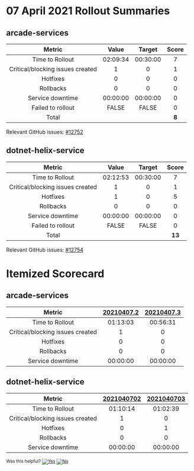 # 07 April 2021 Rollout Summaries

## arcade-services

|              Metric              |   Value  |  Target  |   Score   |
|:--------------------------------:|:--------:|:--------:|:---------:|
| Time to Rollout                  | 02:09:34 | 00:30:00 |     7     |
| Critical/blocking issues created |     1    |    0     |     1     |
| Hotfixes                         |     0    |    0     |     0     |
| Rollbacks                        |     0    |    0     |     0     |
| Service downtime                 | 00:00:00 | 00:00:00 |     0     |
| Failed to rollout                |   FALSE  |   FALSE  |     0     |
| Total                            |          |          |   **8**   |

Relevant GitHub issues: [#12752](https://github.com/dotnet/core-eng/issues/12752)
## dotnet-helix-service

|              Metric              |   Value  |  Target  |   Score   |
|:--------------------------------:|:--------:|:--------:|:---------:|
| Time to Rollout                  | 02:12:53 | 00:30:00 |     7     |
| Critical/blocking issues created |     1    |    0     |     1     |
| Hotfixes                         |     1    |    0     |     5     |
| Rollbacks                        |     0    |    0     |     0     |
| Service downtime                 | 00:00:00 | 00:00:00 |     0     |
| Failed to rollout                |   FALSE  |   FALSE  |     0     |
| Total                            |          |          |   **13**   |

Relevant GitHub issues: [#12754](https://github.com/dotnet/core-eng/issues/12754)
# Itemized Scorecard

## arcade-services

| Metric | [20210407.2](https://dev.azure.com/dnceng/7ea9116e-9fac-403d-b258-b31fcf1bb293/_build/results?buildId=1076410) | [20210407.3](https://dev.azure.com/dnceng/7ea9116e-9fac-403d-b258-b31fcf1bb293/_build/results?buildId=1076607) |
|:-----:|:-----:|:-----:|
| Time to Rollout | 01:13:03 | 00:56:31 |
| Critical/blocking issues created | 1 | 0 |
| Hotfixes | 0 | 0 |
| Rollbacks | 0 | 0 |
| Service downtime | 00:00:00 | 00:00:00 |


## dotnet-helix-service

| Metric | [2021040702](https://dev.azure.com/dnceng/7ea9116e-9fac-403d-b258-b31fcf1bb293/_build/results?buildId=1076411) | [2021040703](https://dev.azure.com/dnceng/7ea9116e-9fac-403d-b258-b31fcf1bb293/_build/results?buildId=1076867) |
|:-----:|:-----:|:-----:|
| Time to Rollout | 01:10:14 | 01:02:39 |
| Critical/blocking issues created | 1 | 0 |
| Hotfixes | 0 | 1 |
| Rollbacks | 0 | 0 |
| Service downtime | 00:00:00 | 00:00:00 |



<!-- Begin Generated Content: Doc Feedback -->
<sub>Was this helpful? [![Yes](https://helix.dot.net/f/ip/5?p=Documentation%5CTeamProcess%5CRollout-Scorecards%5CScorecard_2021-04-07.md)](https://helix.dot.net/f/p/5?p=Documentation%5CTeamProcess%5CRollout-Scorecards%5CScorecard_2021-04-07.md) [![No](https://helix.dot.net/f/in)](https://helix.dot.net/f/n/5?p=Documentation%5CTeamProcess%5CRollout-Scorecards%5CScorecard_2021-04-07.md)</sub>
<!-- End Generated Content-->
